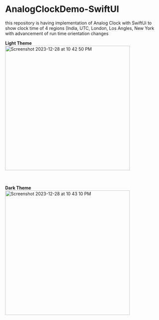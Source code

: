 # AnalogClockDemo-SwiftUI
this repository is having implementation of Analog Clock with SwiftUi to show clock time of 4 regions (India, UTC, London, Los Angles, New York with advancement of run time orientation changes 

<b>Light Theme</b><br>
<img width="401" alt="Screenshot 2023-12-28 at 10 42 50 PM" src="https://github.com/gauravtakroro/AnalogClockDemo-SwiftUI/assets/68221862/b64bc43e-28d2-4591-9b23-c97b1d8dac28">
<br><br><br>

<b>Dark Theme</b><br>
<img width="401" alt="Screenshot 2023-12-28 at 10 43 10 PM" src="https://github.com/gauravtakroro/AnalogClockDemo-SwiftUI/assets/68221862/c13b5461-5c8b-40ed-b236-5aaf0ec92fcc"><br><br>
